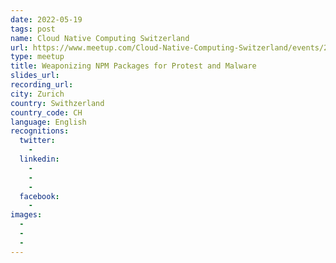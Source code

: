 ```yaml
---
date: 2022-05-19
tags: post
name: Cloud Native Computing Switzerland
url: https://www.meetup.com/Cloud-Native-Computing-Switzerland/events/285144342/
type: meetup
title: Weaponizing NPM Packages for Protest and Malware
slides_url:
recording_url:
city: Zurich
country: Swithzerland
country_code: CH
language: English
recognitions:
  twitter:
    - 
  linkedin:
    - 
    - 
    - 
  facebook:
    - 
images:
  - 
  - 
  - 
---
```

